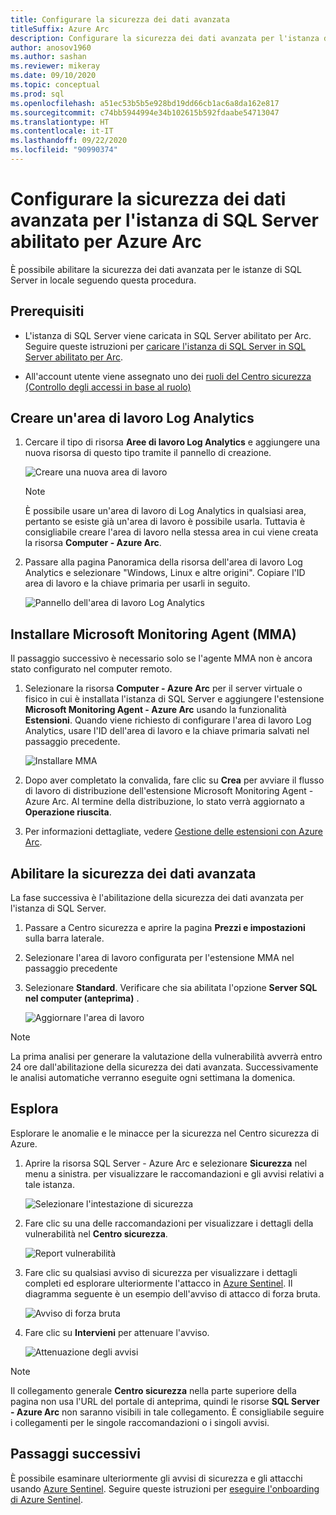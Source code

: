 ```yaml
---
title: Configurare la sicurezza dei dati avanzata
titleSuffix: Azure Arc
description: Configurare la sicurezza dei dati avanzata per l'istanza di SQL Server abilitato per Azure Arc
author: anosov1960
ms.author: sashan
ms.reviewer: mikeray
ms.date: 09/10/2020
ms.topic: conceptual
ms.prod: sql
ms.openlocfilehash: a51ec53b5b5e928bd19dd66cb1ac6a8da162e817
ms.sourcegitcommit: c74bb5944994e34b102615b592fdaabe54713047
ms.translationtype: HT
ms.contentlocale: it-IT
ms.lasthandoff: 09/22/2020
ms.locfileid: "90990374"
---
```

# <a name="configure-advanced-data-security-for-azure-arc-enabled-sql-server-instance"></a>Configurare la sicurezza dei dati avanzata per l'istanza di SQL Server abilitato per Azure Arc

È possibile abilitare la sicurezza dei dati avanzata per le istanze di SQL Server in locale seguendo questa procedura.

## <a name="prerequisites"></a>Prerequisiti

* L'istanza di SQL Server viene caricata in SQL Server abilitato per Arc. Seguire queste istruzioni per [caricare l'istanza di SQL Server in SQL Server abilitato per Arc](connect.md).

* All'account utente viene assegnato uno dei [ruoli del Centro sicurezza (Controllo degli accessi in base al ruolo)](/azure/security-center/security-center-permissions)

## <a name="create-a-log-analytics-workspace"></a>Creare un'area di lavoro Log Analytics

1. Cercare il tipo di risorsa __Aree di lavoro Log Analytics__ e aggiungere una nuova risorsa di questo tipo tramite il pannello di creazione.

   ![Creare una nuova area di lavoro](media/configure-advanced-data-security/create-new-log-analytics-workspace.png)

   > [!NOTE]
   > È possibile usare un'area di lavoro di Log Analytics in qualsiasi area, pertanto se esiste già un'area di lavoro è possibile usarla. Tuttavia è consigliabile creare l'area di lavoro nella stessa area in cui viene creata la risorsa __Computer - Azure Arc__.

1. Passare alla pagina Panoramica della risorsa dell'area di lavoro Log Analytics e selezionare "Windows, Linux e altre origini". Copiare l'ID area di lavoro e la chiave primaria per usarli in seguito.

   ![Pannello dell'area di lavoro Log Analytics](media/configure-advanced-data-security/log-analytics-workspace-blade.png)

## <a name="install-microsoft-monitoring-agent-mma"></a>Installare Microsoft Monitoring Agent (MMA)

Il passaggio successivo è necessario solo se l'agente MMA non è ancora stato configurato nel computer remoto.

1. Selezionare la risorsa __Computer - Azure Arc__ per il server virtuale o fisico in cui è installata l'istanza di SQL Server e aggiungere l'estensione __Microsoft Monitoring Agent - Azure Arc__ usando la funzionalità **Estensioni**. Quando viene richiesto di configurare l'area di lavoro Log Analytics, usare l'ID dell'area di lavoro e la chiave primaria salvati nel passaggio precedente.

   ![Installare MMA](media/configure-advanced-data-security/install-mma-extension.png)

1. Dopo aver completato la convalida, fare clic su **Crea** per avviare il flusso di lavoro di distribuzione dell'estensione Microsoft Monitoring Agent - Azure Arc. Al termine della distribuzione, lo stato verrà aggiornato a **Operazione riuscita**.

1. Per informazioni dettagliate, vedere [Gestione delle estensioni con Azure Arc](/azure/azure-arc/servers/manage-vm-extensions).

## <a name="enable-advanced-data-security"></a>Abilitare la sicurezza dei dati avanzata

La fase successiva è l'abilitazione della sicurezza dei dati avanzata per l'istanza di SQL Server.

1. Passare a Centro sicurezza e aprire la pagina **Prezzi e impostazioni** sulla barra laterale.

1. Selezionare l'area di lavoro configurata per l'estensione MMA nel passaggio precedente

1. Selezionare **Standard**. Verificare che sia abilitata l'opzione **Server SQL nel computer (anteprima)** .

   ![Aggiornare l'area di lavoro](media/configure-advanced-data-security/upgrade-log-analytics-workspace.png)

 > [!NOTE]
   > La prima analisi per generare la valutazione della vulnerabilità avverrà entro 24 ore dall'abilitazione della sicurezza dei dati avanzata. Successivamente le analisi automatiche verranno eseguite ogni settimana la domenica.

## <a name="explore"></a>Esplora

Esplorare le anomalie e le minacce per la sicurezza nel Centro sicurezza di Azure.

1. Aprire la risorsa SQL Server - Azure Arc e selezionare **Sicurezza** nel menu a sinistra. per visualizzare le raccomandazioni e gli avvisi relativi a tale istanza.

   ![Selezionare l'intestazione di sicurezza](media/configure-advanced-data-security/security-heading-sql-server-arc.png)

1. Fare clic su una delle raccomandazioni per visualizzare i dettagli della vulnerabilità nel __Centro sicurezza__.

   ![Report vulnerabilità](media/configure-advanced-data-security/vulnerabilities-report.png)

1. Fare clic su qualsiasi avviso di sicurezza per visualizzare i dettagli completi ed esplorare ulteriormente l'attacco in [Azure Sentinel](https://docs.microsoft.com/azure/sentinel/overview). Il diagramma seguente è un esempio dell'avviso di attacco di forza bruta.

   ![Avviso di forza bruta](media/configure-advanced-data-security/brute-force-alert.png)

1. Fare clic su **Intervieni** per attenuare l'avviso.

   ![Attenuazione degli avvisi](media/configure-advanced-data-security/brute-force-alert-mitigation.png)

> [!NOTE]
> Il collegamento generale __Centro sicurezza__ nella parte superiore della pagina non usa l'URL del portale di anteprima, quindi le risorse __SQL Server - Azure Arc__ non saranno visibili in tale collegamento. È consigliabile seguire i collegamenti per le singole raccomandazioni o i singoli avvisi.

## <a name="next-steps"></a>Passaggi successivi

È possibile esaminare ulteriormente gli avvisi di sicurezza e gli attacchi usando [Azure Sentinel](/azure/sentinel/overview). Seguire queste istruzioni per [eseguire l'onboarding di Azure Sentinel](/azure/sentinel/connect-data-sources).
